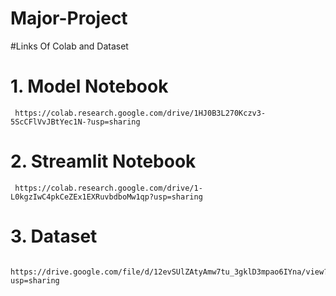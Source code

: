 # Major-Project

#Links Of Colab and Dataset

# 1. Model Notebook

     https://colab.research.google.com/drive/1HJ0B3L270Kczv3-5ScCFlVvJBtYec1N-?usp=sharing
     
# 2. Streamlit Notebook

     https://colab.research.google.com/drive/1-L0kgzIwC4pkCeZEx1EXRuvbdboMw1qp?usp=sharing
     
# 3. Dataset

     https://drive.google.com/file/d/12evSUlZAtyAmw7tu_3gklD3mpao6IYna/view?usp=sharing
